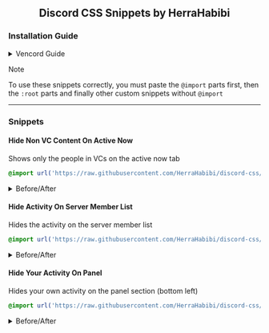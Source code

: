 <div align="center">

  ## Discord CSS Snippets by HerraHabibi

</div>

### Installation Guide

<details>
  <summary>Vencord Guide</summary>
  
  1. Press the Discord settings button
  \
  ![Step 1](https://i.imgur.com/8p3KjVH.png)
  2. Scroll down to the "Vencord" section, click on the "Vencord" tab and press the "Edit QuickCSS" button
  \
  ![Step 2](https://i.imgur.com/p4iciK7.png)
  3. In this popup, you must copy the code to apply the custom snippets and then you can close it
  \
  ![Step 3](https://i.imgur.com/dsNWmd3.png)
</details>

> [!NOTE] 
> To use these snippets correctly, you must paste the ``@import`` parts first, then the ``:root`` parts and finally other custom snippets without ``@import``

<hr>

### Snippets

#### Hide Non VC Content On Active Now

Shows only the people in VCs on the active now tab

```css
@import url('https://raw.githubusercontent.com/HerraHabibi/discord-css/refs/heads/main/src/Hide-Non-Vc-Content-On-Active-Now.css');
```

<details>
  <summary>Before/After</summary>

  ![Hide DM Game Activity](https://i.imgur.com/PgunQLm.png)
</details>

#### Hide Activity On Server Member List

Hides the activity on the server member list

```css
@import url('https://raw.githubusercontent.com/HerraHabibi/discord-css/refs/heads/main/src/Hide-Activity-On-Server-Member-List.css');
```

<details>
  <summary>Before/After</summary>

  ![Hide DM Game Activity](https://i.imgur.com/WjzpCQO.png)
</details>

#### Hide Your Activity On Panel

Hides your own activity on the panel section (bottom left)

```css
@import url('https://raw.githubusercontent.com/HerraHabibi/discord-css/refs/heads/main/src/Hide-Your-Activity-On-Panel.css');
```

<details>
  <summary>Before/After</summary>

  ![Hide Your Activity On Panel](https://i.imgur.com/pwksupH.png)
</details>
